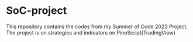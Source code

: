 # SoC-project
This repository contains the codes from my Summer of Code 2023 Project. The project is on strategies and indicators on PineScript(TradingView)
